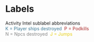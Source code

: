 # Labels

Activity Intel sublabel abbreviations<br><span style="color:#437c97">K = Player ships destroyed</span>&nbsp;&nbsp;<span style="color:#ac2d2d">P = Podkills</span><br><span style="color:#888888">N = Npcs destroyed</span>&nbsp;&nbsp;<span style="color:#e6cf18">J = Jumps</span>
<!--stackedit_data:
eyJoaXN0b3J5IjpbLTExODQ0NjI0MzYsMTg2NTgxMjQ3LDE2NT
U2Mzg1OTldfQ==
-->